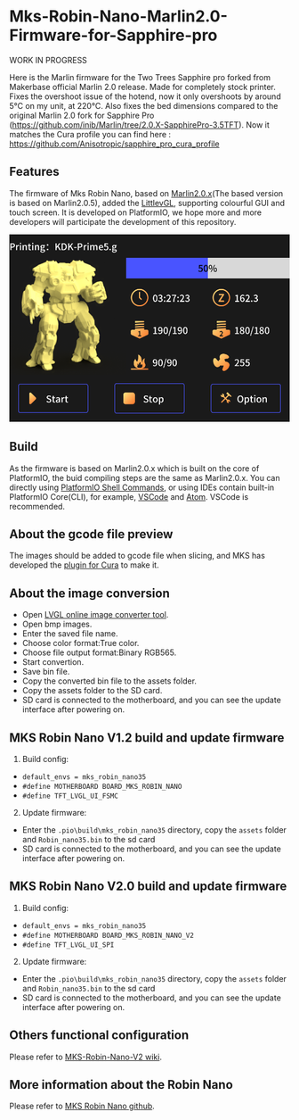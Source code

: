 # Mks-Robin-Nano-Marlin2.0-Firmware-for-Sapphire-pro

WORK IN PROGRESS

Here is the Marlin firmware for the Two Trees Sapphire pro forked from Makerbase official Marlin 2.0 release.
Made for completely stock printer. 
Fixes the overshoot issue of the hotend, now it only overshoots by around 5°C on my unit, at 220°C.
Also fixes the bed dimensions compared to the original Marlin 2.0 fork for Sapphire Pro (https://github.com/inib/Marlin/tree/2.0.X-SapphirePro-3.5TFT). Now it matches the Cura profile you can find here : https://github.com/Anisotropic/sapphire_pro_cura_profile

## Features
The firmware of Mks Robin Nano, based on [Marlin2.0.x](https://github.com/MarlinFirmware/Marlin)(The based version is based on Marlin2.0.5), added the [LittlevGL](https://github.com/littlevgl/lvgl), supporting colourful GUI and touch screen. It is developed on PlatformIO, we hope more and more developers will participate the development of this repository.

![](https://github.com/makerbase-mks/Mks-Robin-Nano-Marlin2.0-Firmware/blob/master/Images/MKS_Robin_Nano_printing.png)

## Build
As the firmware is based on Marlin2.0.x which is built on the core of PlatformIO, the buid compiling steps are the same as Marlin2.0.x. You can directly using [PlatformIO Shell Commands](https://docs.platformio.org/en/latest/core/installation.html#piocore-install-shell-commands), or using IDEs contain built-in PlatformIO Core(CLI), for example, [VSCode](https://docs.platformio.org/en/latest/integration/ide/vscode.html#ide-vscode) and [Atom](https://docs.platformio.org/en/latest/integration/ide/atom.html). VSCode is recommended.

## About the gcode file preview
The images should be added to gcode file when slicing, and MKS has developed the [plugin for Cura](https://github.com/makerbase-mks/mks-wifi-plugin) to make it.

## About the image conversion
- Open [LVGL online image converter tool](https://lvgl.io/tools/imageconverter). 
- Open bmp images.
- Enter the saved file name.
- Choose color format:True color.
- Choose file output format:Binary RGB565.
- Start convertion.
- Save bin file.
- Copy the converted bin file to the assets folder.
- Copy the assets folder to the SD card.
- SD card is connected to the motherboard, and you can see the update interface after powering on.

## MKS Robin Nano V1.2 build and update firmware

1. Build config:
     
- `default_envs = mks_robin_nano35`     
- `#define MOTHERBOARD BOARD_MKS_ROBIN_NANO`    
- `#define TFT_LVGL_UI_FSMC`

2. Update firmware:
   
- Enter the `.pio\build\mks_robin_nano35` directory, copy the `assets` folder and `Robin_nano35.bin` to the sd card
- SD card is connected to the motherboard, and you can see the update interface after powering on.   

## MKS Robin Nano V2.0 build and update firmware

1. Build config:
     
- `default_envs = mks_robin_nano35`     
- `#define MOTHERBOARD BOARD_MKS_ROBIN_NANO_V2`    
- `#define TFT_LVGL_UI_SPI`

2. Update firmware:
   
- Enter the `.pio\build\mks_robin_nano35` directory, copy the `assets` folder and `Robin_nano35.bin` to the sd card
- SD card is connected to the motherboard, and you can see the update interface after powering on.   

## Others functional configuration
Please refer to [MKS-Robin-Nano-V2 wiki](https://github.com/makerbase-mks/MKS-Robin-Nano-V2/wiki/Marlin_firmware).

## More information about the Robin Nano
Please refer to [MKS Robin Nano github](https://github.com/makerbase-mks/MKS-Robin-Nano).